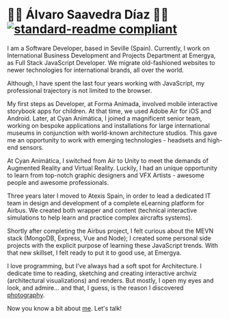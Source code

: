 # 🧑‍💻 Álvaro Saavedra Díaz 🧑‍💻 [![standard-readme compliant](https://img.shields.io/badge/readme%20style-standard-brightgreen.svg?style=flat-square)](https://github.com/RichardLitt/standard-readme)

I am a Software Developer, based in Seville (Spain). Currently, I work on International Business Development and Projects Department at Emergya, as Full Stack JavaScript Developer. We migrate old-fashioned websites to newer technologies for international brands, all over the world.

Although, I have spent the last four years working with JavaScript, my professional trajectory is not limited to the browser.

My first steps as Developer, at Forma Animada, involved mobile interactive storybook apps for children. At that time, we used Adobe Air for iOS and Android. Later, at Cyan Animática, I joined a magnificent senior team, working on bespoke applications and installations for large international museums in conjunction with world-known architecture studios. This gave me an opportunity to work with emerging technologies - headsets and high-end sensors.

At Cyan Animática, I switched from Air to Unity to meet the demands of Augmented Reality and Virtual Reality. Luckily, I had an unique opportunity to learn from top-notch graphic designers and VFX Artists - awesome people and awesome professionals.

Three years later I moved to Atexis Spain, in order to lead a dedicated IT team in design and development of a complete eLearning platform for Airbus. We created both wrapper and content (technical interactive simulations to help learn and practice complex aircrafts systems).

Shortly after completing the Airbus project, I felt curious about the MEVN stack (MongoDB, Express, Vue and Node); I created some personal side projects with the explicit purpose of learning these JavaScript trends. With that new skillset, I felt ready to put it to good use, at Emergya.

I love programming, but I’ve always had a soft spot for Architecture. I dedicate time to reading, sketching and creating interactive archviz (architectural visualizations) and renders. But mostly, I open my eyes and look, and admire... and that, I guess, is the reason I discovered [photography](https://www.instagram.com/alvarooncode/).

Now you know a bit about [me](https://alvarosaavedradiaz.com/). Let's talk!

